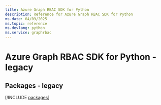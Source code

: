 ```yaml
---
title: Azure Graph RBAC SDK for Python
description: Reference for Azure Graph RBAC SDK for Python
ms.date: 04/09/2025
ms.topic: reference
ms.devlang: python
ms.service: graphrbac
---
```

# Azure Graph RBAC SDK for Python - legacy
## Packages - legacy
[!INCLUDE [packages](graph-rbac-index.md)]